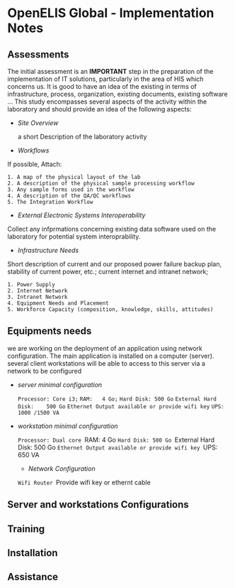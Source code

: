 # OpenELIS Global - Implementation Notes

## Assessments
The initial assessment is an **IMPORTANT** step in the preparation of the implementation of IT solutions, particularly in the area of HIS which concerns us.
It is good to have an idea of the existing in terms of infrastructure, process, organization, existing documents, existing software ...
This study encompasses several aspects of the activity within the laboratory and should provide an idea of the following aspects:

* *Site Overview*

	a short Description of the laboratory activity

* *Workflows*

If possible, Attach: 

	1. A map of the physical layout of the lab
	2. A description of the physical sample processing workflow
	3. Any sample forms used in the workflow
	4. A description of the QA/QC workflows
	5. The Integration Workflow

* *External Electronic Systems Interoperability*

Collect any infprmations concerning existing data software used on the laboratory for potential system interoprability.


* *Infrastructure Needs*

Short description of current and our proposed power failure backup plan, stability of current power, etc.; current internet and intranet network; 

	1. Power Supply
	2. Internet Network
	3. Intranet Network
	4. Equipment Needs and Placement
	5. Workforce Capacity (composition, knowledge, skills, attitudes)


## Equipments needs
we are working on the deployment of an application using network configuration. 
The main application is installed on a computer (server). 
several client workstations will be able to access to this server via a network to be configured

* *server minimal configuration*

	`Processor:	Core i3;`
	`RAM:	4 Go;`
	`Hard Disk:	500 Go`
	`External Hard Disk:	500 Go`
	`Ethernet Output available or provide wifi key`
	`UPS: 1000 /1500 VA`

* *workstation minimal configuration*
	
	`Processor:	Dual core
	`RAM:	4 Go
	`Hard Disk:	500 Go
	`External Hard Disk:	500 Go
	`Ethernet Output available or provide wifi key
	`UPS: 650 VA
	
	* *Network Configuration*
	
	`Wifi Router
	`Provide wifi key or ethernt cable



## Server and workstations Configurations



## Training




## Installation




## Assistance


